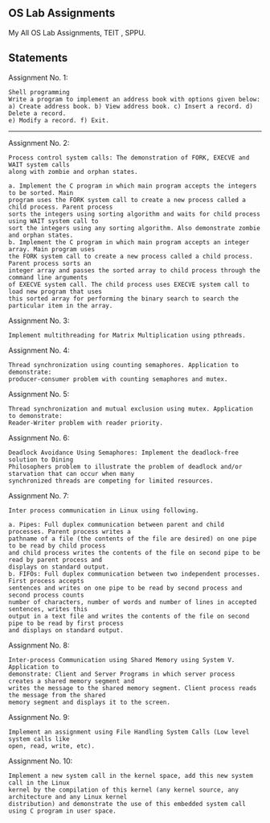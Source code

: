 ## OS Lab Assignments
 My All OS Lab Assignments, TEIT , SPPU. 
 
## Statements
Assignment No. 1: 

	Shell programming
	Write a program to implement an address book with options given below:
	a) Create address book. b) View address book. c) Insert a record. d) Delete a record.
	e) Modify a record. f) Exit.
------------------------------------------------------------------------------------------------------------------
Assignment No. 2: 

	Process control system calls: The demonstration of FORK, EXECVE and WAIT system calls
	along with zombie and orphan states.

	a. Implement the C program in which main program accepts the integers to be sorted. Main
	program uses the FORK system call to create a new process called a child process. Parent process
	sorts the integers using sorting algorithm and waits for child process using WAIT system call to
	sort the integers using any sorting algorithm. Also demonstrate zombie and orphan states.
	b. Implement the C program in which main program accepts an integer array. Main program uses
	the FORK system call to create a new process called a child process. Parent process sorts an
	integer array and passes the sorted array to child process through the command line arguments
	of EXECVE system call. The child process uses EXECVE system call to load new program that uses
	this sorted array for performing the binary search to search the particular item in the array.

Assignment No. 3: 

	Implement multithreading for Matrix Multiplication using pthreads.

Assignment No. 4: 

	Thread synchronization using counting semaphores. Application to demonstrate:
	producer-consumer problem with counting semaphores and mutex.

Assignment No. 5: 

	Thread synchronization and mutual exclusion using mutex. Application to demonstrate:
	Reader-Writer problem with reader priority.

Assignment No. 6: 

	Deadlock Avoidance Using Semaphores: Implement the deadlock-free solution to Dining
	Philosophers problem to illustrate the problem of deadlock and/or starvation that can occur when many
	synchronized threads are competing for limited resources.

Assignment No. 7: 

	Inter process communication in Linux using following.

	a. Pipes: Full duplex communication between parent and child processes. Parent process writes a
	pathname of a file (the contents of the file are desired) on one pipe to be read by child process
	and child process writes the contents of the file on second pipe to be read by parent process and
	displays on standard output.
	b. FIFOs: Full duplex communication between two independent processes. First process accepts
	sentences and writes on one pipe to be read by second process and second process counts
	number of characters, number of words and number of lines in accepted sentences, writes this
	output in a text file and writes the contents of the file on second pipe to be read by first process 
	and displays on standard output.

Assignment No. 8: 

	Inter-process Communication using Shared Memory using System V. Application to
	demonstrate: Client and Server Programs in which server process creates a shared memory segment and
	writes the message to the shared memory segment. Client process reads the message from the shared
	memory segment and displays it to the screen.

Assignment No. 9: 

	Implement an assignment using File Handling System Calls (Low level system calls like
	open, read, write, etc).

Assignment No. 10: 

	Implement a new system call in the kernel space, add this new system call in the Linux
	kernel by the compilation of this kernel (any kernel source, any architecture and any Linux kernel
	distribution) and demonstrate the use of this embedded system call using C program in user space. 
